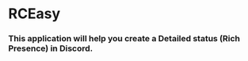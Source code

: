 RCEasy
=======

### This application will help you create a Detailed status (Rich Presence) in Discord.
